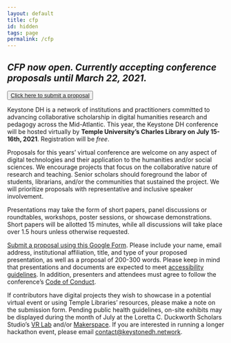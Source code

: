 ```yaml
---
layout: default
title: cfp
id: hidden
tags: page
permalink: /cfp
---
```


## ***CFP now open. Currently accepting conference proposals until March 22, 2021.***

<button role="button" class="button-dark-blue" aria-label="open submit proposal form">
    <a href="https://docs.google.com/forms/d/e/1FAIpQLSdH3ffORyI2n3INxtBAD_rjBHV4boWinkvhJ_jLNduRYzJhpA/viewform">Click here to submit a proposal</a>
</button>

Keystone DH is a network of institutions and practitioners committed to advancing collaborative scholarship in digital humanities research and pedagogy across the Mid-Atlantic. This year, the Keystone DH conference will be hosted virtually by **Temple University’s Charles Library on July 15-16th, 2021**. Registration will be *free*.

Proposals for this years’ virtual conference are welcome on any aspect of digital technologies and their application to the humanities and/or social sciences. We encourage projects that focus on the collaborative nature of research and teaching. Senior scholars should foreground the labor of students, librarians, and/or the communities that sustained the project. We will prioritize proposals with representative and inclusive speaker involvement.

Presentations may take the form of short papers, panel discussions or roundtables, workshops, poster sessions, or showcase demonstrations. Short papers will be allotted 15 minutes, while all discussions will take place over 1.5 hours unless otherwise requested. 

[Submit a proposal using this Google Form](https://docs.google.com/forms/d/e/1FAIpQLSdH3ffORyI2n3INxtBAD_rjBHV4boWinkvhJ_jLNduRYzJhpA/viewform). Please include your name, email address, institutional affiliation, title, and type of your proposed presentation, as well as a proposal of 200-300 words. Please keep in mind that presentations and documents are expected to meet [accessibility guidelines](https://www.diglib.org/dlf-events/2016forum/guide-to-creating-accessible-presentations/). In addition, presenters and attendees must agree to follow the conference’s [Code of Conduct](/code).

If contributors have digital projects they wish to showcase in a potential virtual event or using Temple Libraries’ resources, please make a note on the submission form. Pending public health guidelines, on-site exhibits may be displayed during the month of July at the Loretta C. Duckworth Scholars Studio’s [VR Lab](https://library.temple.edu/spaces/34) and/or [Makerspace](https://library.temple.edu/spaces/28). If you are interested in running a longer hackathon event, please email contact@keystonedh.network.
